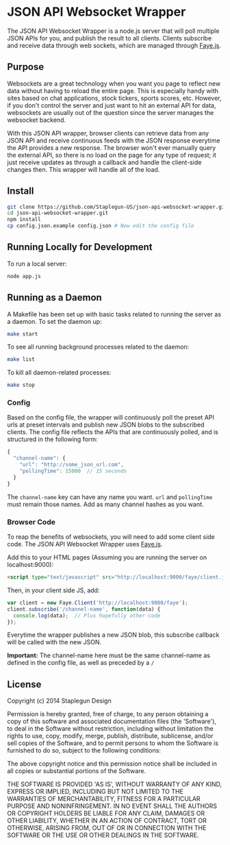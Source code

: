 # JSON API Websocket Wrapper

The JSON API Websocket Wrapper is a node.js server that will poll multiple JSON APIs for you, and publish the result to all clients.
Clients subscribe and receive data through web sockets, which are managed through [Faye.js](http://faye.jcoglan.com/).

## Purpose
Websockets are a great technology when you want you page to reflect new data
without having to reload the entire page. This is especially handy with sites
based on chat applications, stock tickers, sports scores, etc. However, if you
don't control the server and just want to hit an external API for data,
websockets are usually out of the question since the server manages the
websocket backend.

With this JSON API wrapper, browser clients can retrieve data from any JSON API and receive
continuous feeds with the JSON response everytime the API provides a new
response. The browser won't ever manually query the external API, so there is no
load on the page for any type of request; it just receive updates as through a
callback and handle the client-side changes then. This wrapper will handle all
of the load.

## Install
```bash
git clone https://github.com/Staplegun-US/json-api-websocket-wrapper.git
cd json-api-websocket-wrapper.git
npm install
cp config.json.example config.json # Now edit the config file
```

## Running Locally for Development
To run a local server:
```bash
node app.js
```

## Running as a Daemon
A Makefile has been set up with basic tasks related to running the server as a
daemon. To set the daemon up:
```bash
make start
```

To see all running background processes related to the daemon:
```bash
make list
```

To kill all daemon-related processes:
```bash
make stop
```

### Config
Based on the config file, the wrapper will continuously poll the preset API urls at
preset intervals and publish new JSON blobs to the subscribed clients. The
config file reflects the APIs that are continuously polled, and is structured in
the following form:

```javascript
{
  "channel-name": {
    "url": "http://some_json_url.com",
    "pollingTime": 15000  // 15 seconds
  }
}
```
The `channel-name` key can have any name you want. `url` and `pollingTime` must
remain those names. Add as many channel hashes as you want.

### Browser Code

To reap the benefits of websockets, you will need to add some client side code.
The JSON API Websocket Wrapper uses [Faye.js](http://faye.jcoglan.com/).

Add this to your HTML pages (Assuming you are running the server on
localhost:9000):
```html
<script type="text/javascript" src="http://localhost:9000/faye/client.js"></script>
```

Then, in your client side JS, add:
```javascript
var client = new Faye.Client('http://localhost:9000/faye');
client.subscribe('/channel-name', function(data) {
  console.log(data);  // Plus hopefully other code
});
```

Everytime the wrapper publishes a new JSON blob, this subscribe callback will be
called with the new JSON.

<b>Important:</b> The channel-name here must be the same channel-name as defined
in the config file, as well as preceded by a `/`

## License

Copyright (c) 2014 Staplegun Design

Permission is hereby granted, free of charge, to any person obtaining a copy of
this software and associated documentation files (the 'Software'), to deal in
the Software without restriction, including without limitation the rights to
use, copy, modify, merge, publish, distribute, sublicense, and/or sell copies of
the Software, and to permit persons to whom the Software is furnished to do so,
subject to the following conditions:

The above copyright notice and this permission notice shall be included in all
copies or substantial portions of the Software.

THE SOFTWARE IS PROVIDED 'AS IS', WITHOUT WARRANTY OF ANY KIND, EXPRESS OR
IMPLIED, INCLUDING BUT NOT LIMITED TO THE WARRANTIES OF MERCHANTABILITY, FITNESS
FOR A PARTICULAR PURPOSE AND NONINFRINGEMENT. IN NO EVENT SHALL THE AUTHORS OR
COPYRIGHT HOLDERS BE LIABLE FOR ANY CLAIM, DAMAGES OR OTHER LIABILITY, WHETHER
IN AN ACTION OF CONTRACT, TORT OR OTHERWISE, ARISING FROM, OUT OF OR IN
CONNECTION WITH THE SOFTWARE OR THE USE OR OTHER DEALINGS IN THE SOFTWARE.
